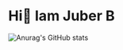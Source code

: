 # Hi👋 Iam Juber B

![Anurag's GitHub stats](https://github-readme-stats.vercel.app/api?username=juberijuber&show_icons=true&theme=radical)
